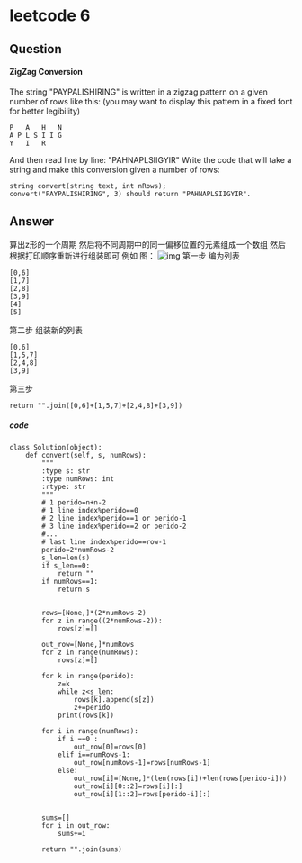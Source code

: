 # leetcode 6
## Question
#### ZigZag Conversion
The string "PAYPALISHIRING" is written in a zigzag pattern on a given number of rows like this: (you may want to display this pattern in a fixed font for better legibility)

```
P   A   H   N
A P L S I I G
Y   I   R
```

And then read line by line: "PAHNAPLSIIGYIR"
Write the code that will take a string and make this conversion given a number of rows:


```
string convert(string text, int nRows);
convert("PAYPALISHIRING", 3) should return "PAHNAPLSIIGYIR".
```

## Answer
算出z形的一个周期 然后将不同周期中的同一偏移位置的元素组成一个数组
然后根据打印顺序重新进行组装即可
例如 图：
![img](http://img.blog.csdn.net/20131124115024218?watermark/2/text/aHR0cDovL2Jsb2cuY3Nkbi5uZXQvemhvdXdvcmxkMTY=/font/5a6L5L2T/fontsize/400/fill/I0JBQkFCMA==/dissolve/70/gravity/Center)
第一步 编为列表

```
[0,6]
[1,7]
[2,8]
[3,9]
[4]
[5]
```

第二步 组装新的列表

```
[0,6]
[1,5,7]
[2,4,8]
[3,9]
```
第三步

```
return "".join([0,6]+[1,5,7]+[2,4,8]+[3,9])
```


##### code

```
class Solution(object):
    def convert(self, s, numRows):
        """
        :type s: str
        :type numRows: int
        :rtype: str
        """
        # 1 perido=n+n-2
        # 1 line index%perido==0
        # 2 line index%perido==1 or perido-1
        # 3 line index%perido==2 or perido-2
        #...
        # last line index%perido==row-1
        perido=2*numRows-2
        s_len=len(s)
        if s_len==0:
            return ""
        if numRows==1:
            return s       
        
        
        rows=[None,]*(2*numRows-2)
        for z in range((2*numRows-2)):
            rows[z]=[]
        
        out_row=[None,]*numRows
        for z in range(numRows):
            rows[z]=[]            
       
        for k in range(perido):
            z=k             
            while z<s_len:
                rows[k].append(s[z])                
                z+=perido
            print(rows[k])
        
        for i in range(numRows):
            if i ==0 :
                out_row[0]=rows[0]                
            elif i==numRows-1:
                out_row[numRows-1]=rows[numRows-1]
            else:
                out_row[i]=[None,]*(len(rows[i])+len(rows[perido-i]))
                out_row[i][0::2]=rows[i][:]
                out_row[i][1::2]=rows[perido-i][:]
             
             
        sums=[]
        for i in out_row:
            sums+=i
            
        return "".join(sums)
```

        
        
        